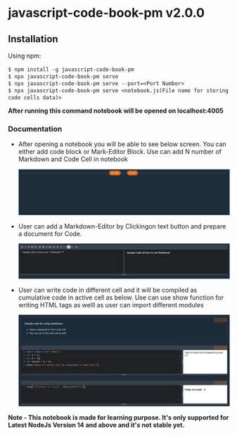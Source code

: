 # javascript-code-book-pm v2.0.0

## Installation

Using npm: 

```
$ npm install -g javascript-code-book-pm
$ npx javascript-code-book-pm serve
$ npx javascript-code-book-pm serve --port=<Port Number>
$ npx javascript-code-book-pm serve <notebook.js(File name for storing code cells data)>
```

**After running this command notebook will be opened on localhost:4005**

### Documentation

- After opening a notebook you will be able to see below screen. You can either add code block or Mark-Editor Block. Use can add N number of Markdown and Code Cell in notebook

   ![](Design-mocks/Homepage.PNG)   

- User can add a Markdown-Editor by Clickingon text button and prepare a document for Code.

  ![](Design-mocks/markd-down.PNG)
  
- User can write code in different cell and it will be compiled as cumulative code in active cell as below. Use can use show function for writing HTML tags as welll as user can import different modules

  ![](Design-mocks/code-cells-dynamic.PNG)
  
**Note - This notebook is made for learning purpose. It's only supported for Latest NodeJs Version 14 and above and it's not stable yet.**




